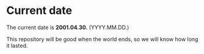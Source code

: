 # Current date

The current date is **2001.04.30.** (YYYY.MM.DD.)

This repository will be good when the world ends, so we will know how long it lasted.